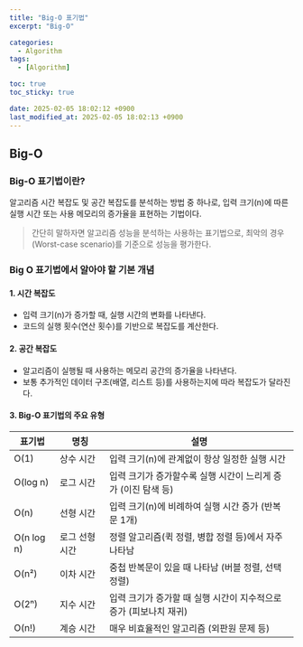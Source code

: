 ```yaml
---
title: "Big-O 표기법"
excerpt: "Big-O"

categories:
  - Algorithm
tags:
  - [Algorithm]

toc: true
toc_sticky: true

date: 2025-02-05 18:02:12 +0900
last_modified_at: 2025-02-05 18:02:13 +0900
---
```

## Big-O
### Big-O 표기법이란?
알고리즘 시간 복잡도 및 공간 복잡도를 분석하는 방법 중 하나로, 입력 크기(n)에 따른 실행 시간 또는 사용 메모리의 증가율을 표현하는 기법이다.
> 간단히 말하자면 알고리즘 성능을 분석하는 사용하는 표기법으로, 최악의 경우(Worst-case scenario)를 기준으로 성능을 평가한다.

### Big O 표기법에서 알아야 할 기본 개념

#### 1. **시간 복잡도**
  - 입력 크기(n)가 증가할 때, 실행 시간의 변화를 나타낸다.
  - 코드의 실행 횟수(연산 횟수)를 기반으로 복잡도를 계산한다.
#### 2. 공간 복잡도
  - 알고리즘이 실행될 때 사용하는 메모리 공간의 증가율을 나타낸다.
  - 보통 추가적인 데이터 구조(배열, 리스트 등)를 사용하는지에 따라 복잡도가 달라진다.
#### 3. Big-O 표기법의 주요 유형
| 표기법    | 명칭         | 설명 |
|----------|------------|--------------------------------|
| O(1)     | 상수 시간   | 입력 크기(n)에 관계없이 항상 일정한 실행 시간 |
| O(log n) | 로그 시간   | 입력 크기가 증가할수록 실행 시간이 느리게 증가 (이진 탐색 등) |
| O(n)     | 선형 시간   | 입력 크기(n)에 비례하여 실행 시간 증가 (반복문 1개) |
| O(n log n) | 로그 선형 시간 | 정렬 알고리즘(퀵 정렬, 병합 정렬 등)에서 자주 나타남 |
| O(n²)    | 이차 시간   | 중첩 반복문이 있을 때 나타남 (버블 정렬, 선택 정렬) |
| O(2ⁿ)    | 지수 시간   | 입력 크기가 증가할 때 실행 시간이 지수적으로 증가 (피보나치 재귀) |
| O(n!)    | 계승 시간   | 매우 비효율적인 알고리즘 (외판원 문제 등) |
